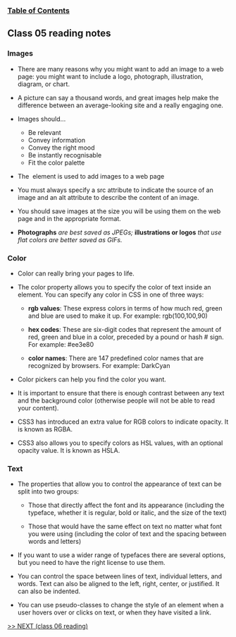 
### [Table of Contents](https://wondwosentsige.github.io/code-201-reading-notes/Home)

## Class 05 reading notes

### Images

- There are many reasons why you might want to add an image to a web page: you might want to include a logo, photograph, illustration, diagram, or chart.

- A picture can say a thousand words, and great images help make the difference between an average-looking site and a really engaging one.

- Images should...
    - Be relevant
    - Convey information
    - Convey the right mood
    - Be instantly recognisable
    - Fit the color palette

- The <img> element is used to add images to a web page

- You must always specify a src attribute to indicate the source of an image and an alt attribute to describe the content of an image.

- You should save images at the size you will be using them on the web page and in the appropriate format.

- __Photographs__ *are best saved as JPEGs;* __illustrations or logos__ *that use flat colors are better saved as GIFs.*


### Color

- Color can really bring your pages to life.

- The color property allows you to specify the color of text inside an element. You can specify any color in CSS in one of three ways:

    - __rgb values__: These express colors in terms of how much red, green and blue are used to make it up. For example: rgb(100,100,90)

    - __hex codes__: These are six-digit codes that represent the amount of red, green and blue in a color, preceded by a pound or hash # sign. For example: #ee3e80
    
    - __color names__:  There are 147 predefined color names that are recognized by browsers. For example: DarkCyan

- Color pickers can help you find the color you want.

- It is important to ensure that there is enough contrast between any text and the background color (otherwise people will not be able to read your content).

- CSS3 has introduced an extra value for RGB colors to indicate opacity. It is known as RGBA.

- CSS3 also allows you to specify colors as HSL values, with an optional opacity value. It is known as HSLA.

### Text

- The properties that allow you to control the appearance of text can be split into two groups:

    - Those that directly affect the font and its appearance (including the typeface, whether it is regular, bold or italic, and the size of the text)

    - Those that would have the same effect on text no matter what font you were using (including the color of text and the spacing between words and letters)

- If you want to use a wider range of typefaces there are several options, but you need to have the right license to use them.

- You can control the space between lines of text, individual letters, and words. Text can also be aligned to the left, right, center, or justified. It can also be indented.

- You can use pseudo-classes to change the style of an element when a user hovers over or clicks on text, or when they have visited a link.






















[>> NEXT (class 06 reading)](https://wondwosentsige.github.io/code-201-reading-notes/class-06)


